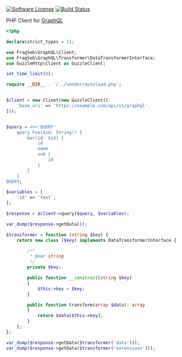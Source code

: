 [![Software License](https://img.shields.io/badge/license-MIT-brightgreen.svg?style=flat-square)](LICENSE)
[![Build Status](https://travis-ci.org/frag-seb/graphql-client.svg?branch=master)](https://travis-ci.org/frag-seb/graphql-client)

PHP Client for [GraphQL](http://graphql.org/)

```php
<?php 

declare(strict_types = 1);

use FragSeb\GraphQL\Client;
use FragSeb\GraphQL\Transformer\DataTransformerInterface;
use GuzzleHttp\Client as GuzzleClient;

set_time_limit(0);

require __DIR__ . '/../vendor/autoload.php';


$client = new Client(new GuzzleClient([
    'base_uri' => 'https://example.com/api/v1/graphql'
]));


$query = <<<'QUERY'
    query Foo($id: String!) {
        bar(id: $id) {
            id
            name
            sub {
                id
            }
        }
    }
QUERY;

$variables = [
    'id' => 'test',
];

$response = $client->query($query, $variables);

var_dump($response->getData());

$transformer = function (string $key) {
    return new class ($key) implements DataTransformerInterface {

        /**
         * @var string
         */
        private $key;

        public function __construct(string $key)
        {
            $this->key = $key;
        }

        public function transform(array $data): array
        {
            return $data[$this->key];
        }
    };
};

var_dump($response->getData($transformer('data')));
var_dump($response->getData($transformer('extensions')));

```
